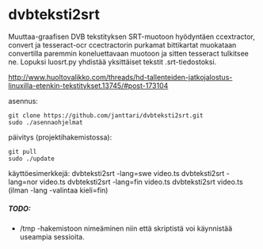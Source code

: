 # dvbteksti2srt
Muuttaa-graafisen DVB tekstityksen SRT-muotoon hyödyntäen ccextractor, convert ja tesseract-ocr
ccectractorin purkamat bittikartat muokataan convertilla paremmin koneluettavaan muotoon ja
sitten tesseract tulkitsee ne.
Lopuksi luosrt.py yhdistää yksittäiset tekstit .srt-tiedostoksi.

http://www.huoltovalikko.com/threads/hd-tallenteiden-jatkojalostus-linuxilla-etenkin-tekstitykset.13745/#post-173104

asennus:

    git clone https://github.com/janttari/dvbteksti2srt.git
    sudo ./asennaohjelmat

päivitys (projektihakemistossa):

    git pull
    sudo ./update

käyttöesimerkkejä:
    dvbteksti2srt -lang=swe video.ts
    dvbteksti2srt -lang=nor video.ts
    dvbteksti2srt -lang=fin video.ts
    dvbteksti2srt video.ts
(ilman -lang -valintaa kieli=fin)

##### TODO:
- /tmp -hakemistoon nimeäminen niin että skriptistä voi käynnistää useampia sessioita.
